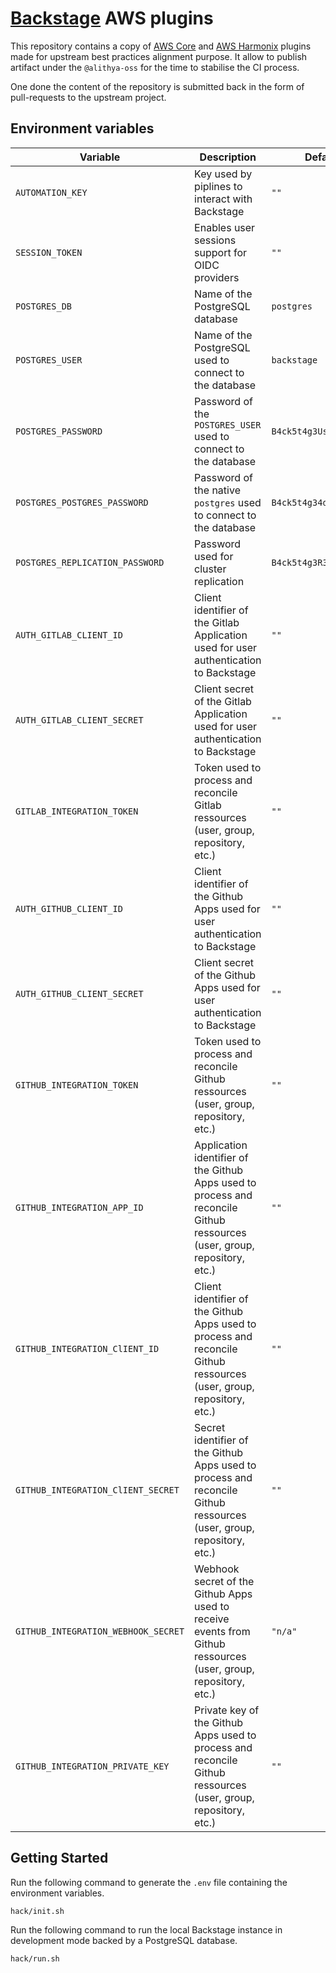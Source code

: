 # [Backstage](https://backstage.io) AWS plugins

This repository contains a copy of [AWS Core]() and [AWS Harmonix]() plugins made for upstream best practices alignment purpose.
It allow to publish artifact under the `@alithya-oss` for the time to stabilise the CI process.

One done the content of the repository is submitted back in the form of pull-requests to the upstream project.

## Environment variables

Variable | Description | Default | Documentation
--- | --- | --- | ---
`AUTOMATION_KEY` | Key used by piplines to interact with Backstage | `""` | [doc](https://backstage.io/docs/auth/service-to-service-auth#static-tokens)
`SESSION_TOKEN` | Enables user sessions support for OIDC providers | `""` | [doc](https://backstage.io/docs/auth/service-to-service-auth#static-tokens)
`POSTGRES_DB` | Name of the PostgreSQL database | `postgres` | [doc](https://backstage.io/docs/tutorials/switching-sqlite-postgres)
`POSTGRES_USER` | Name of the PostgreSQL used to connect to the database | `backstage` | [doc](https://backstage.io/docs/tutorials/switching-sqlite-postgres)
`POSTGRES_PASSWORD` | Password of the `POSTGRES_USER` used to connect to the database | `B4ck5t4g3Us3r` | [doc](https://backstage.io/docs/tutorials/switching-sqlite-postgres)
`POSTGRES_POSTGRES_PASSWORD` | Password of the native `postgres` used to connect to the database | `B4ck5t4g34dm1n` | [doc](https://backstage.io/docs/tutorials/switching-sqlite-postgres)
`POSTGRES_REPLICATION_PASSWORD` | Password used for cluster replication | `B4ck5t4g3R3pl1c4t10n` | [doc](https://backstage.io/docs/tutorials/switching-sqlite-postgres)
`AUTH_GITLAB_CLIENT_ID` | Client identifier of the Gitlab Application used for user authentication to Backstage | `""` | [doc](https://backstage.io/docs/auth/gitlab/provider)
`AUTH_GITLAB_CLIENT_SECRET` | Client secret of the Gitlab Application used for user authentication to Backstage | `""` | [doc](https://backstage.io/docs/auth/gitlab/provider)
`GITLAB_INTEGRATION_TOKEN` | Token used to process and reconcile Gitlab ressources (user, group, repository, etc.) | `""` | [doc](https://backstage.io/docs/integrations/gitlab/locations)
`AUTH_GITHUB_CLIENT_ID` | Client identifier of the Github Apps used for user authentication to Backstage | `""` | [doc](https://backstage.io/docs/auth/github/provider)
`AUTH_GITHUB_CLIENT_SECRET` | Client secret of the Github Apps used for user authentication to Backstage | `""` | [doc](https://backstage.io/docs/auth/github/provider)
`GITHUB_INTEGRATION_TOKEN` | Token used to process and reconcile Github ressources (user, group, repository, etc.) | `""` | [doc](https://backstage.io/docs/integrations/github/locations)
`GITHUB_INTEGRATION_APP_ID` | Application identifier of the Github Apps used to process and reconcile Github ressources (user, group, repository, etc.) | `""` | [doc](https://backstage.io/docs/integrations/github/github-apps)
`GITHUB_INTEGRATION_ClIENT_ID` | Client identifier of the Github Apps used to process and reconcile Github ressources (user, group, repository, etc.) | `""` | [doc](https://backstage.io/docs/integrations/github/github-apps)
`GITHUB_INTEGRATION_ClIENT_SECRET` | Secret identifier of the Github Apps used to process and reconcile Github ressources (user, group, repository, etc.) | `""` | [doc](https://backstage.io/docs/integrations/github/github-apps)
`GITHUB_INTEGRATION_WEBHOOK_SECRET` | Webhook secret of the Github Apps used to receive events from Github ressources (user, group, repository, etc.) | `"n/a"` | [doc](https://backstage.io/docs/integrations/github/github-apps)
`GITHUB_INTEGRATION_PRIVATE_KEY` | Private key of the Github Apps used to process and reconcile Github ressources (user, group, repository, etc.) | `""` | [doc](https://backstage.io/docs/integrations/github/github-apps)

## Getting Started

Run the following command to generate the `.env` file containing the environment variables.

```sh
hack/init.sh
```

Run the following command to run the local Backstage instance in development mode backed by a PostgreSQL database.

```sh
hack/run.sh
```
